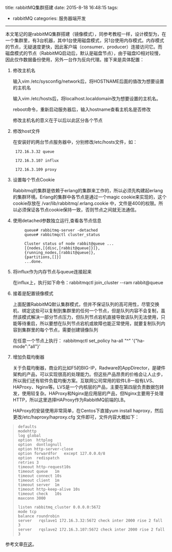 title: rabbitMQ集群搭建
date: 2015-8-18 16:48:15
tags:
- rabbitMQ 
categories: 服务器端开发
---

本文笔记的是rabbitMQ集群搭建（镜像模式），同参考教程一样，设计模型为，在一个集群里，有3台机器，其中1台使用磁盘模式，另1台使用内存模式。内存模式的节点，无疑速度更快，因此客户端（consumer、producer）连接访问它。而磁盘模式的节点（RabbitMQ启动后，默认是磁盘节点），由于磁盘IO相对较慢，因此仅作数据备份使用，另外一台作为反向代理。接下来是具体配置：


1. 修改主机名

    输入vim /etc/sysconfig/network后，将HOSTNAME后面的值改为想要设置的主机名

	输入vim /etc/hosts后，将localhost.localdomain改为想要设置的主机名。

	reboot命令，重新启动服务器后，输入hostname查看主机名是否修改

	修改主机名的意义在于以后以此区分各个节点

 
2. 修改host文件

    在安装好的两台节点服务器中，分别修改/etc/hosts文件，如：

    	172.16.3.32 queue
    
    	172.16.3.107 influx

    	172.16.3.109 proxy


3. 设置每个节点Cookie

	Rabbitmq的集群是依赖于erlang的集群来工作的，所以必须先构建起erlang的集群环境。Erlang的集群中各节点是通过一个magic cookie来实现的，这个cookie存放在 /var/lib/rabbitmq/.erlang.cookie 中，文件是400的权限。所以必须保证各节点cookie保持一致，否则节点之间就无法通信。<!-- more -->

4. 使用detached参数独立运行,查看各节点信息
			
			queue# rabbitmq-server -detached
			queue# rabbitmqctl cluster_status

            Cluster status of node rabbit@queue ...
			[{nodes,[{disc,[rabbit@queue]}]},
			{running_nodes,[rabbit@queue]},
			{partitions,[]}]
			...done.


5. 将influx作为内存节点与queue连接起来

	 在influx上，执行如下命令：rabbitmqctl join_cluster --ram rabbit@queue   
	
6. 接着是配置镜像模式

	上面配置RabbitMQ默认集群模式，但并不保证队列的高可用性，尽管交换机、绑定这些可以复制到集群里的任何一个节点，但是队列内容不会复制，虽然该模式解决一部分节点压力，但队列节点宕机直接导致该队列无法使用，只能等待重启，所以要想在队列节点宕机或故障也能正常使用，就要复制队列内容到集群里的每个节点，需要创建镜像队列
	
	在任意一个节点上执行：
	rabbitmqctl set_policy ha-all "^" '{"ha-mode":"all"}'

7. 增加负载均衡器

	关于负载均衡器，商业的比如F5的BIG-IP，Radware的AppDirector，是硬件架构的产品，可以实现很高的处理能力。但这些产品昂贵的价格会让人止步，所以我们还有软件负载均衡方案。互联网公司常用的软件LB一般有LVS、HAProxy、Nginx等。LVS是一个内核层的产品，主要在第四层负责数据包转发，使用较复杂。HAProxy和Nginx是应用层的产品，但Nginx主要用于处理HTTP，所以这里选择HAProxy作为RabbitMQ前端的LB。

	HAProxy的安装使用非常简单，在Centos下直接yum install haproxy，然后更改/etc/haproxy/haproxy.cfg 文件即可，文件内容大概如下：



>     defaults
>     modehttp
>     log global
>     option  httplog
>     option  dontlognull
>     option http-server-close
>     option forwardfor   except 127.0.0.0/8
>     option  redispatch
>     retries 3
>     timeout http-request10s
>     timeout queue   1m
>     timeout connect 10s
>     timeout client  1m
>     timeout server  1m
>     timeout http-keep-alive 10s
>     timeout check   10s
>     maxconn 3000
>      
>     listen rabbitmq_cluster 0.0.0.0:5672
>     mode tcp
>     balance roundrobin
>     server   rqslave1 172.16.3.32:5672 check inter 2000 rise 2 fall 3   
>     server   rqslave2 172.16.3.107:5672 check inter 2000 rise 2 fall 3 
	

参考文章[在这](http://www.cnblogs.com/flat_peach/archive/2013/04/07/3004008.html)。